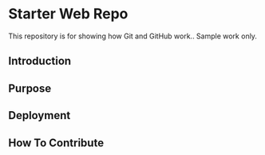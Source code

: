 # Starter Web Repo

This repository is for showing how Git and GitHub work.. Sample work only.

## Introduction 

## Purpose

## Deployment

## How To Contribute
